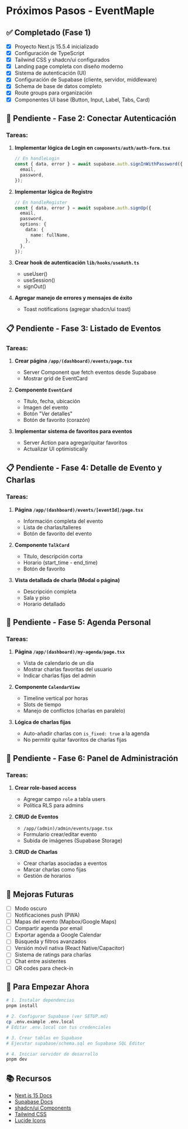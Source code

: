 # Próximos Pasos - EventMaple

## ✅ Completado (Fase 1)

- [x] Proyecto Next.js 15.5.4 inicializado
- [x] Configuración de TypeScript
- [x] Tailwind CSS y shadcn/ui configurados
- [x] Landing page completa con diseño moderno
- [x] Sistema de autenticación (UI)
- [x] Configuración de Supabase (cliente, servidor, middleware)
- [x] Schema de base de datos completo
- [x] Route groups para organización
- [x] Componentes UI base (Button, Input, Label, Tabs, Card)

## 🔄 Pendiente - Fase 2: Conectar Autenticación

### Tareas:

1. **Implementar lógica de Login en `components/auth/auth-form.tsx`**
   ```typescript
   // En handleLogin
   const { data, error } = await supabase.auth.signInWithPassword({
     email,
     password,
   });
   ```

2. **Implementar lógica de Registro**
   ```typescript
   // En handleRegister
   const { data, error } = await supabase.auth.signUp({
     email,
     password,
     options: {
       data: {
         name: fullName,
       },
     },
   });
   ```

3. **Crear hook de autenticación `lib/hooks/useAuth.ts`**
   - useUser()
   - useSession()
   - signOut()

4. **Agregar manejo de errores y mensajes de éxito**
   - Toast notifications (agregar shadcn/ui toast)

## 📋 Pendiente - Fase 3: Listado de Eventos

### Tareas:

1. **Crear página `/app/(dashboard)/events/page.tsx`**
   - Server Component que fetch eventos desde Supabase
   - Mostrar grid de EventCard

2. **Componente `EventCard`**
   - Título, fecha, ubicación
   - Imagen del evento
   - Botón "Ver detalles"
   - Botón de favorito (corazón)

3. **Implementar sistema de favoritos para eventos**
   - Server Action para agregar/quitar favoritos
   - Actualizar UI optimistically

## 📋 Pendiente - Fase 4: Detalle de Evento y Charlas

### Tareas:

1. **Página `/app/(dashboard)/events/[eventId]/page.tsx`**
   - Información completa del evento
   - Lista de charlas/talleres
   - Botón de favorito del evento

2. **Componente `TalkCard`**
   - Título, descripción corta
   - Horario (start_time - end_time)
   - Botón de favorito

3. **Vista detallada de charla (Modal o página)**
   - Descripción completa
   - Sala y piso
   - Horario detallado

## 📅 Pendiente - Fase 5: Agenda Personal

### Tareas:

1. **Página `/app/(dashboard)/my-agenda/page.tsx`**
   - Vista de calendario de un día
   - Mostrar charlas favoritas del usuario
   - Indicar charlas fijas del admin

2. **Componente `CalendarView`**
   - Timeline vertical por horas
   - Slots de tiempo
   - Manejo de conflictos (charlas en paralelo)

3. **Lógica de charlas fijas**
   - Auto-añadir charlas con `is_fixed: true` a la agenda
   - No permitir quitar favoritos de charlas fijas

## 🔧 Pendiente - Fase 6: Panel de Administración

### Tareas:

1. **Crear role-based access**
   - Agregar campo `role` a tabla users
   - Política RLS para admins

2. **CRUD de Eventos**
   - `/app/(admin)/admin/events/page.tsx`
   - Formulario crear/editar evento
   - Subida de imágenes (Supabase Storage)

3. **CRUD de Charlas**
   - Crear charlas asociadas a eventos
   - Marcar charlas como fijas
   - Gestión de horarios

## 🎨 Mejoras Futuras

- [ ] Modo oscuro
- [ ] Notificaciones push (PWA)
- [ ] Mapas del evento (Mapbox/Google Maps)
- [ ] Compartir agenda por email
- [ ] Exportar agenda a Google Calendar
- [ ] Búsqueda y filtros avanzados
- [ ] Versión móvil nativa (React Native/Capacitor)
- [ ] Sistema de ratings para charlas
- [ ] Chat entre asistentes
- [ ] QR codes para check-in

## 🚀 Para Empezar Ahora

```bash
# 1. Instalar dependencias
pnpm install

# 2. Configurar Supabase (ver SETUP.md)
cp .env.example .env.local
# Editar .env.local con tus credenciales

# 3. Crear tablas en Supabase
# Ejecutar supabase/schema.sql en Supabase SQL Editor

# 4. Iniciar servidor de desarrollo
pnpm dev
```

## 📚 Recursos

- [Next.js 15 Docs](https://nextjs.org/docs)
- [Supabase Docs](https://supabase.com/docs)
- [shadcn/ui Components](https://ui.shadcn.com)
- [Tailwind CSS](https://tailwindcss.com/docs)
- [Lucide Icons](https://lucide.dev)
